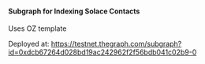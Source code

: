 #### Subgraph for Indexing Solace Contacts

Uses OZ template

Deployed at: https://testnet.thegraph.com/subgraph?id=0xdcb67264d028bd19ac242962f2f56bdb041c02b9-0
